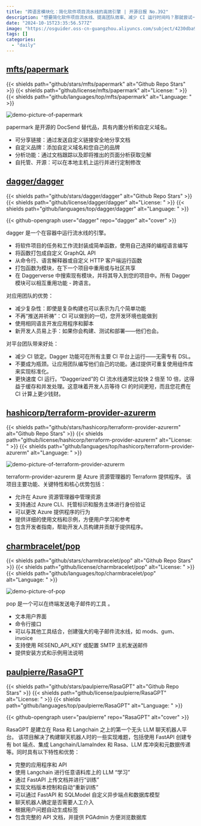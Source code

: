 ```yaml
---
title: "跨语言模块化：简化软件项目流水线的高效引擎 | 开源日报 No.392"
description: "想要简化软件项目流水线、提高团队效率、减少 CI 运行时间吗？那就尝试一下 dagger 吧！dagger 是一个强大的引擎，可以将项目任务封装成简单函数，实现自定义 GraphQL API，让 CI 变得更高效，让团队更易上手，让 CI 运行更快速！"
date: "2024-10-15T23:35:56.577Z"
image: "https://osguider.oss-cn-guangzhou.aliyuncs.com/subject/4230dba946641b5f27ce41c5b233189e.png"
tags: []
categories:
  - "daily"
---
```


## [mfts/papermark](https://github.com/mfts/papermark)

{{< shields path="github/stars/mfts/papermark" alt="Github Repo Stars" >}} {{< shields path="github/license/mfts/papermark" alt="License: " >}} {{< shields path="github/languages/top/mfts/papermark" alt="Language: " >}}

![demo-picture-of-papermark](https://static.osguider.com/subject/github/mfts/papermark/2ae51faa50160d60c4129164c6961936.gif)

papermark 是开源的 DocSend 替代品，具有内置分析和自定义域名。

- 可分享链接：通过发送自定义链接安全地分享文档
- 自定义品牌：添加自定义域名和您自己的品牌
- 分析功能：通过文档跟踪以及即将推出的页面分析获取见解
- 自托管、开源：可以在本地主机上运行并进行定制修改
  
## [dagger/dagger](https://github.com/dagger/dagger)

{{< shields path="github/stars/dagger/dagger" alt="Github Repo Stars" >}} {{< shields path="github/license/dagger/dagger" alt="License: " >}} {{< shields path="github/languages/top/dagger/dagger" alt="Language: " >}}

{{< github-opengraph user="dagger" repo="dagger" alt="cover" >}}

dagger 是一个在容器中运行流水线的引擎。

- 将软件项目的任务和工作流封装成简单函数，使用自己选择的编程语言编写
- 将函数打包成自定义 GraphQL API
- 从命令行、语言解释器或自定义 HTTP 客户端运行函数
- 打包函数为模块，在下一个项目中重用或与社区共享
- 在 Daggerverse 中搜索现有模块，并将其导入到您的项目中。所有 Dagger 模块可以相互重用功能 - 跨语言。

对应用团队的优势：

- 减少复杂性：即使是复杂构建也可以表示为几个简单功能
- 不再“推送并祈祷”：CI 可以做到的一切，您开发环境也能做到
- 使用相同语言开发应用程序和脚本
- 新开发人员易上手：如果你会构建、测试和部署——他们也会。

对平台团队带来好处：

- 减少 CI 锁定。Dagger 功能可在所有主要 CI 平台上运行——无需专有 DSL。
- 不要成为瓶颈。让应用团队编写他们自己的功能。通过提供可重复使用组件库来实现标准化。
- 更快速度 CI 运行。“Daggerized”的 CI 流水线通常比较快 2 倍至 10 倍，这得益于缓存和并发处理。这意味着开发人员等待 CI 的时间更短，而且您花费在 CI 计算上更少钱财。
  
## [hashicorp/terraform-provider-azurerm](https://github.com/hashicorp/terraform-provider-azurerm)

{{< shields path="github/stars/hashicorp/terraform-provider-azurerm" alt="Github Repo Stars" >}} {{< shields path="github/license/hashicorp/terraform-provider-azurerm" alt="License: " >}} {{< shields path="github/languages/top/hashicorp/terraform-provider-azurerm" alt="Language: " >}}

![demo-picture-of-terraform-provider-azurerm](https://static.osguider.com/subject/github/hashicorp/terraform-provider-azurerm/91381e892d3e9d711546a4a08af14d57.png)

terraform-provider-azurerm 是 Azure 资源管理器的 Terraform 提供程序。
该项目主要功能、关键特性和核心优势包括：

- 允许在 Azure 资源管理器中管理资源
- 支持通过 Azure CLI、托管标识和服务主体进行身份验证
- 可以更改 Azure 提供程序的行为
- 提供详细的使用文档和示例，方便用户学习和参考
- 包含开发者指南，帮助开发人员构建并贡献于提供程序。
  
## [charmbracelet/pop](https://github.com/charmbracelet/pop)

{{< shields path="github/stars/charmbracelet/pop" alt="Github Repo Stars" >}} {{< shields path="github/license/charmbracelet/pop" alt="License: " >}} {{< shields path="github/languages/top/charmbracelet/pop" alt="Language: " >}}

![demo-picture-of-pop](https://static.osguider.com/subject/github/charmbracelet/pop/1fea404ea8dfae60e1b74e8eb2df55d8.png)

pop 是一个可以在终端发送电子邮件的工具 。

- 文本用户界面
- 命令行接口
- 可以与其他工具结合，创建强大的电子邮件流水线，如 mods、gum、invoice
- 支持使用 RESEND_API_KEY 或配置 SMTP 主机发送邮件
- 提供安装方式和示例用法说明
  
## [paulpierre/RasaGPT](https://github.com/paulpierre/RasaGPT)

{{< shields path="github/stars/paulpierre/RasaGPT" alt="Github Repo Stars" >}} {{< shields path="github/license/paulpierre/RasaGPT" alt="License: " >}} {{< shields path="github/languages/top/paulpierre/RasaGPT" alt="Language: " >}}

{{< github-opengraph user="paulpierre" repo="RasaGPT" alt="cover" >}}

RasaGPT 是建立在 Rasa 和 Langchain 之上的第一个无头 LLM 聊天机器人平台。
该项目解决了构建聊天机器人时的一些实现难题，包括使用 FastAPI 创建专有 bot 端点、集成 Langchain/LlamaIndex 和 Rasa、LLM 库冲突和元数据传递等。同时具有以下特性和优势：

- 完整的应用程序和 API
- 使用 Langchain 进行任意语料库上的 LLM “学习”
- 通过 FastAPI 上传文档并进行“训练”
- 实现文档版本控制和自动“重新训练”
- 可以通过 FastAPI 和 SQLModel 自定义异步端点和数据库模型
- 聊天机器人确定是否需要人工介入
- 根据用户问题自动生成标签
- 包含完整的 API 文档，并提供 PGAdmin 方便浏览数据库
  
